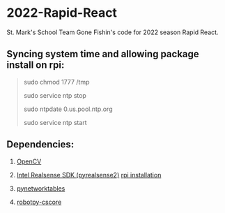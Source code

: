 # 2022-Rapid-React

St. Mark's School Team Gone Fishin's code for 2022 season Rapid React. 

## Syncing system time and allowing package install on rpi:

> sudo chmod 1777 /tmp
> 
> sudo service ntp stop
> 
> sudo ntpdate 0.us.pool.ntp.org
> 
> sudo service ntp start

## Dependencies:

1. [OpenCV](https://github.com/JetsonHacksNano/buildOpenCV)
2. [Intel Realsense SDK (pyrealsense2)](https://github.com/JetsonHacksNano/installLibrealsense) [rpi installation](https://github.com/IntelRealSense/librealsense/blob/master/doc/installation_raspbian.md)

4. [pynetworktables](https://robotpy.readthedocs.io/en/stable/install/index.html)
5. [robotpy-cscore](https://robotpy.readthedocs.io/en/stable/install/cscore.html)
